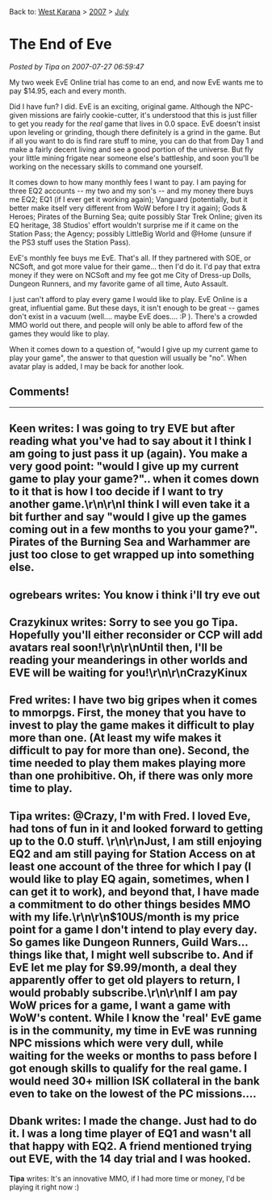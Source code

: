 Back to: [West Karana](/posts/westkarana.md) > [2007](/posts/2007/westkarana.md) > [July](./westkarana.md)
# The End of Eve

*Posted by Tipa on 2007-07-27 06:59:47*

My two week EvE Online trial has come to an end, and now EvE wants me to pay $14.95, each and every month.

Did I have fun? I did. EvE is an exciting, original game. Although the NPC-given missions are fairly cookie-cutter, it's understood that this is just filler to get you ready for the *real* game that lives in 0.0 space. EvE doesn't insist upon leveling or grinding, though there definitely is a grind in the game. But if all you want to do is find rare stuff to mine, you can do that from Day 1 and make a fairly decent living and see a good portion of the universe. But fly your little mining frigate near someone else's battleship, and soon you'll be working on the necessary skills to command one yourself.

It comes down to how many monthly fees I want to pay. I am paying for three EQ2 accounts -- my two and my son's -- and my money there buys me EQ2; EQ1 (if I ever get it working again); Vanguard (potentially, but it better make itself very different from WoW before I try it again); Gods & Heroes; Pirates of the Burning Sea; quite possibly Star Trek Online; given its EQ heritage, 38 Studios' effort wouldn't surprise me if it came on the Station Pass; the Agency; possibly LittleBig World and @Home (unsure if the PS3 stuff uses the Station Pass).

EvE's monthly fee buys me EvE. That's all. If they partnered with SOE, or NCSoft, and got more value for their game... then I'd do it. I'd pay that extra money if they were on NCSoft and my fee got me City of Dress-up Dolls, Dungeon Runners, and my favorite game of all time, Auto Assault.

I just can't afford to play every game I would like to play. EvE Online is a great, influential game. But these days, it isn't enough to be great -- games don't exist in a vacuum (well.... maybe EvE does.... :P ). There's a crowded MMO world out there, and people will only be able to afford few of the games they would like to play.

When it comes down to a question of, "would I give up my current game to play your game", the answer to that question will usually be "no". When avatar play is added, I may be back for another look.
## Comments!
---
**Keen** writes: I was going to try EVE but after reading what you've had to say about it I think I am going to just pass it up (again).  You make a very good point: "would I give up my current game to play your game?".. when it comes down to it that is how I too decide if I want to try another game.\r\n\r\nI think I will even take it a bit further and say "would I give up the games coming out in a few months to you your game?".  Pirates of the Burning Sea and Warhammer are just too close to get wrapped up into something else.
---
**ogrebears** writes: You know i think i'll try eve out
---
**Crazykinux** writes: Sorry to see you go Tipa. Hopefully you'll either reconsider or CCP will add avatars real soon!\r\n\r\nUntil then, I'll be reading your meanderings in other worlds and EVE will be waiting for you!\r\n\r\nCrazyKinux
---
**Fred** writes: I have two big gripes when it comes to mmorpgs.  First, the money that you have to invest to play the game makes it difficult to play more than one. (At least my wife makes it difficult to pay for more than one).   Second, the time needed to play them makes playing more than one prohibitive.  Oh, if there was only more time to play.
---
**Tipa** writes: @Crazy, I'm with Fred. I loved Eve, had tons of fun in it and looked forward to getting up to the 0.0 stuff. \r\n\r\nJust, I am still enjoying EQ2 and am still paying for Station Access on at least one account of the three for which I pay (I would like to play EQ again, sometimes, when I can get it to work), and beyond that, I have made a commitment to do other things besides MMO with my life.\r\n\r\n$10US/month is my price point for a game I don't intend to play every day. So games like Dungeon Runners, Guild Wars... things like that, I might well subscribe to. And if EvE let me play for $9.99/month, a deal they apparently offer to get old players to return, I would probably subscribe.\r\n\r\nIf I am pay WoW prices for a game, I want a game with WoW's content. While I know the 'real' EvE game is in the community, my time in EvE was running NPC missions which were very dull, while waiting for the weeks or months to pass before I got enough skills to qualify for the real game. I would need 30+ million ISK collateral in the bank even to take on the lowest of the PC missions....
---
**Dbank** writes: I made the change. Just had to do it. I was a long time player of EQ1 and wasn't all that happy with EQ2. A friend mentioned trying out EVE, with the 14 day trial and I was hooked.
---
**Tipa** writes: It's an innovative MMO, if I had more time or money, I'd be playing it right now :)
